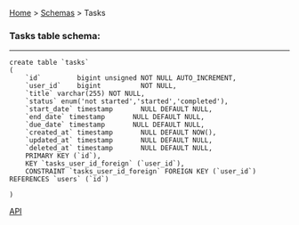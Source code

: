 [Home](../../readme.md) > [Schemas](schemas.md) > Tasks

### Tasks table schema:

----
````mysql
create table `tasks`
(
    `id`         bigint unsigned NOT NULL AUTO_INCREMENT,
    `user_id`    bigint          NOT NULL,
    `title` varchar(255) NOT NULL,
    `status` enum('not started','started','completed'),
    `start_date` timestamp       NULL DEFAULT NULL,
    `end_date` timestamp       NULL DEFAULT NULL,
    `due_date` timestamp       NULL DEFAULT NULL,
    `created_at` timestamp       NULL DEFAULT NOW(),
    `updated_at` timestamp       NULL DEFAULT NULL,
    `deleted_at` timestamp       NULL DEFAULT NULL,
    PRIMARY KEY (`id`),
    KEY `tasks_user_id_foreign` (`user_id`),
    CONSTRAINT `tasks_user_id_foreign` FOREIGN KEY (`user_id`) REFERENCES `users` (`id`)

)
````
[API](../api/task.md)
